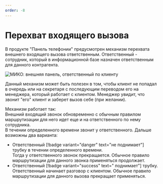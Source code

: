 ```yaml
---
order: -8
---
```


# Перехват входящего вызова
В продукте "Панель телефонии" предусмотрен механизм перехвата внешнего входящего вызова ответственным.
Ответственный - сотрудник, который в информационной базе назначен ответственным для данного контрагента. 

<img class="miko-shadow img-zoomable"  
    src="/assets/panel/call-pickup/cti_perehv_1.png"
    data-original="/assets/panel/call-pickup/cti_perehv_1.png"
    srcset="/assets/panel/call-pickup/cti_perehv_1_prev.png 1x, /assets/panel/call-pickup/cti_perehv_1.png 2x" 
    alt="МИКО: внешняя панель, ответственный по клиенту"
/> 

Данный механизм может быть полезен в том, чтобы клиент не попадал в очередь или на секретаря с последующим переводом его на менеджера, который работает с клиентом. Менеджер увидит, что звонит "его" клиент и заберет вызов себе (при желании).  

Механизм работает так:  
Внешний входящий звонок обновременно с обычным правилом маршрутизации для него идет еще и на ответственного по нему сотрудника.  
В течении определенного времени звонит у ответственного. Дальше возможны два варианта: 
- Ответственный [!badge variant="danger" text="не поднимает"] трубку в течении определенного времени.  
Тогда у ответственного звонок прекращается. Обычное правило маршрутизации для данного звонка применяться продолжает. 
- Ответственный [!badge variant="success" text=" поднимает"] трубку.  
Ответственный начинает разговор с клиентом. Обычное правило маршрутизации для данного вызова прекращает применяться.